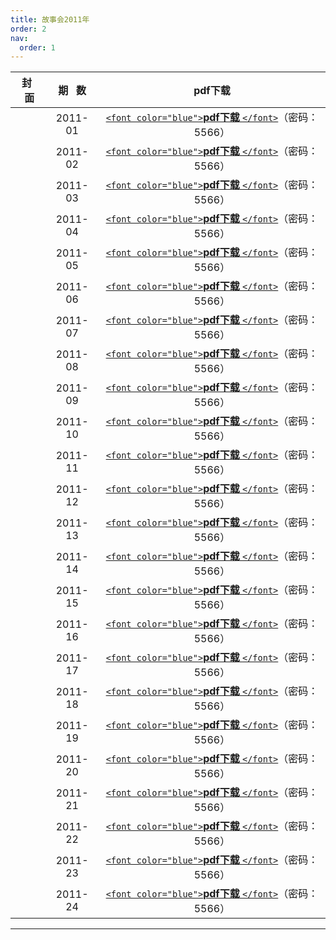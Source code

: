 ```yaml
---
title: 故事会2011年
order: 2
nav:
  order: 1
---
```

| 封   面 | 期   数 |                                                            pdf下载                                                           |
| :-------: | :-------: | :---------------------------------------------------------------------------------------------------------------------------: |
|          |  2011-01  | [`<font color="blue">`**pdf下载** `</font>`](https://url97.ctfile.com/f/799297-1457769028-d33429?p=5566)（密码：5566） |
|          |  2011-02  | [`<font color="blue">`**pdf下载** `</font>`](https://url97.ctfile.com/f/799297-1457769040-0dcec0?p=5566)（密码：5566） |
|          |  2011-03  | [`<font color="blue">`**pdf下载** `</font>`](https://url97.ctfile.com/f/799297-1457769049-8ca361?p=5566)（密码：5566） |
|          |  2011-04  | [`<font color="blue">`**pdf下载** `</font>`](https://url97.ctfile.com/f/799297-1457769061-2d50ef?p=5566)（密码：5566） |
|          |  2011-05  | [`<font color="blue">`**pdf下载** `</font>`](https://url97.ctfile.com/f/799297-1457769073-3205d1?p=5566)（密码：5566） |
|          |  2011-06  | [`<font color="blue">`**pdf下载** `</font>`](https://url97.ctfile.com/f/799297-1457769082-0b796b?p=5566)（密码：5566） |
|          |  2011-07  | [`<font color="blue">`**pdf下载** `</font>`](https://url97.ctfile.com/f/799297-1457769091-a5f9cd?p=5566)（密码：5566） |
|          |  2011-08  | [`<font color="blue">`**pdf下载** `</font>`](https://url97.ctfile.com/f/799297-1457769106-0fb833?p=5566)（密码：5566） |
|          |  2011-09  | [`<font color="blue">`**pdf下载** `</font>`](https://url97.ctfile.com/f/799297-1457769115-6a3077?p=5566)（密码：5566） |
|          |  2011-10  | [`<font color="blue">`**pdf下载** `</font>`](https://url97.ctfile.com/f/799297-1457769133-75d01b?p=5566)（密码：5566） |
|          |  2011-11  | [`<font color="blue">`**pdf下载** `</font>`](https://url97.ctfile.com/f/799297-1457769154-15be2c?p=5566)（密码：5566） |
|          |  2011-12  | [`<font color="blue">`**pdf下载** `</font>`](https://url97.ctfile.com/f/799297-1457769172-f2c674?p=5566)（密码：5566） |
|          |  2011-13  | [`<font color="blue">`**pdf下载** `</font>`](https://url97.ctfile.com/f/799297-1457769190-9c1de5?p=5566)（密码：5566） |
|          |  2011-14  | [`<font color="blue">`**pdf下载** `</font>`](https://url97.ctfile.com/f/799297-1457769208-60fb80?p=5566)（密码：5566） |
|          |  2011-15  | [`<font color="blue">`**pdf下载** `</font>`](https://url97.ctfile.com/f/799297-1457769238-fd7431?p=5566)（密码：5566） |
|          |  2011-16  | [`<font color="blue">`**pdf下载** `</font>`](https://url97.ctfile.com/f/799297-1457769265-4c5b9c?p=5566)（密码：5566） |
|          |  2011-17  | [`<font color="blue">`**pdf下载** `</font>`](https://url97.ctfile.com/f/799297-1457769295-c8abf6?p=5566)（密码：5566） |
|          |  2011-18  | [`<font color="blue">`**pdf下载** `</font>`](https://url97.ctfile.com/f/799297-1457769304-d9f068?p=5566)（密码：5566） |
|          |  2011-19  | [`<font color="blue">`**pdf下载** `</font>`](https://url97.ctfile.com/f/799297-1457769319-1c167b?p=5566)（密码：5566） |
|          |  2011-20  | [`<font color="blue">`**pdf下载** `</font>`](https://url97.ctfile.com/f/799297-1457769337-1a3baa?p=5566)（密码：5566） |
|          |  2011-21  | [`<font color="blue">`**pdf下载** `</font>`](https://url97.ctfile.com/f/799297-1457769355-ddf3bb?p=5566)（密码：5566） |
|          |  2011-22  | [`<font color="blue">`**pdf下载** `</font>`](https://url97.ctfile.com/f/799297-1457769370-a7c8d1?p=5566)（密码：5566） |
|          |  2011-23  | [`<font color="blue">`**pdf下载** `</font>`](https://url97.ctfile.com/f/799297-1457769385-70e117?p=5566)（密码：5566） |
|          |  2011-24  | [`<font color="blue">`**pdf下载** `</font>`](https://url97.ctfile.com/f/799297-1457769397-3e0e5f?p=5566)（密码：5566） |

---
